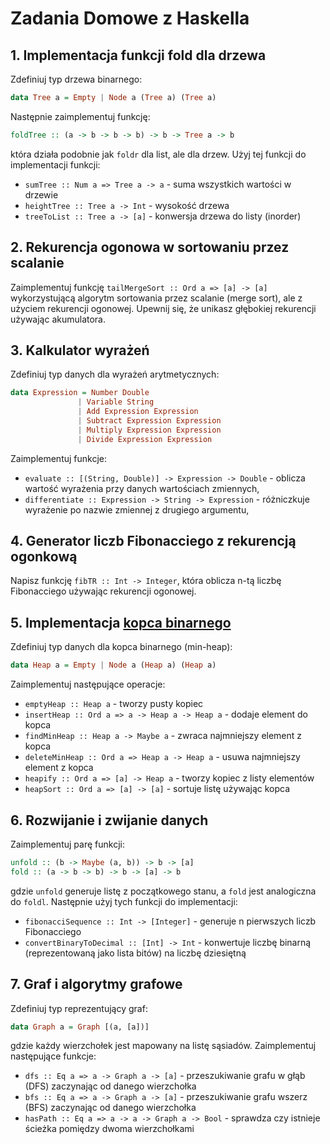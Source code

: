 # Zadania Domowe z Haskella

## 1. Implementacja funkcji fold dla drzewa
Zdefiniuj typ drzewa binarnego:
```haskell
data Tree a = Empty | Node a (Tree a) (Tree a)
```
Następnie zaimplementuj funkcję:
```haskell
foldTree :: (a -> b -> b -> b) -> b -> Tree a -> b
```
która działa podobnie jak `foldr` dla list, ale dla drzew. Użyj tej funkcji do implementacji funkcji:
- `sumTree :: Num a => Tree a -> a` - suma wszystkich wartości w drzewie
- `heightTree :: Tree a -> Int` - wysokość drzewa
- `treeToList :: Tree a -> [a]` - konwersja drzewa do listy (inorder)

## 2. Rekurencja ogonowa w sortowaniu przez scalanie
Zaimplementuj funkcję `tailMergeSort :: Ord a => [a] -> [a]` wykorzystującą algorytm sortowania przez 
scalanie (merge sort), ale z użyciem rekurencji ogonowej. Upewnij się, że unikasz głębokiej rekurencji używając akumulatora.

## 3. Kalkulator wyrażeń
Zdefiniuj typ danych dla wyrażeń arytmetycznych:
```haskell
data Expression = Number Double 
               | Variable String 
               | Add Expression Expression 
               | Subtract Expression Expression 
               | Multiply Expression Expression 
               | Divide Expression Expression
```
Zaimplementuj funkcje:
- `evaluate :: [(String, Double)] -> Expression -> Double` - oblicza wartość wyrażenia przy danych wartościach zmiennych,
- `differentiate :: Expression -> String -> Expression` - różniczkuje wyrażenie po nazwie zmiennej z drugiego argumentu, 

## 4. Generator liczb Fibonacciego z rekurencją ogonkową
Napisz funkcję `fibTR :: Int -> Integer`, która oblicza n-tą liczbę Fibonacciego używając rekurencji ogonowej. 


## 5. Implementacja [kopca binarnego](https://en.wikipedia.org/wiki/Binary_heap)
Zdefiniuj typ danych dla kopca binarnego (min-heap):
```haskell
data Heap a = Empty | Node a (Heap a) (Heap a)
```
Zaimplementuj następujące operacje:
- `emptyHeap :: Heap a` - tworzy pusty kopiec
- `insertHeap :: Ord a => a -> Heap a -> Heap a` - dodaje element do kopca
- `findMinHeap :: Heap a -> Maybe a` - zwraca najmniejszy element z kopca
- `deleteMinHeap :: Ord a => Heap a -> Heap a` - usuwa najmniejszy element z kopca
- `heapify :: Ord a => [a] -> Heap a` - tworzy kopiec z listy elementów
- `heapSort :: Ord a => [a] -> [a]` - sortuje listę używając kopca

## 6. Rozwijanie i zwijanie danych
Zaimplementuj parę funkcji:
```haskell
unfold :: (b -> Maybe (a, b)) -> b -> [a]
fold :: (a -> b -> b) -> b -> [a] -> b
```
gdzie `unfold` generuje listę z początkowego stanu, a `fold` jest analogiczna do `foldl`. 
Następnie użyj tych funkcji do implementacji:
- `fibonacciSequence :: Int -> [Integer]` - generuje n pierwszych liczb Fibonacciego
- `convertBinaryToDecimal :: [Int] -> Int` - konwertuje liczbę binarną (reprezentowaną jako lista bitów) na liczbę dziesiętną


## 7. Graf i algorytmy grafowe
Zdefiniuj typ reprezentujący graf:
```haskell
data Graph a = Graph [(a, [a])]
```
gdzie każdy wierzchołek jest mapowany na listę sąsiadów. Zaimplementuj następujące funkcje:
- `dfs :: Eq a => a -> Graph a -> [a]` - przeszukiwanie grafu w głąb (DFS) zaczynając od danego wierzchołka
- `bfs :: Eq a => a -> Graph a -> [a]` - przeszukiwanie grafu wszerz (BFS) zaczynając od danego wierzchołka
- `hasPath :: Eq a => a -> a -> Graph a -> Bool` - sprawdza czy istnieje ścieżka pomiędzy dwoma wierzchołkami
